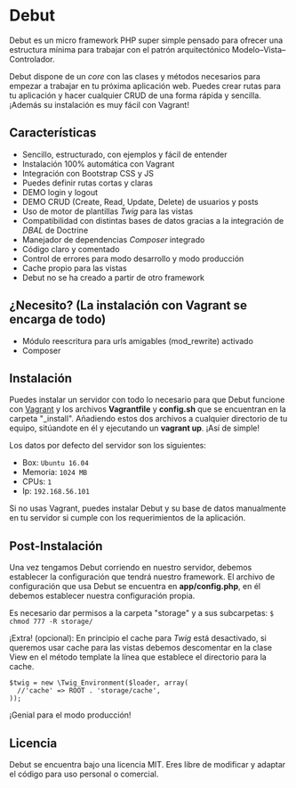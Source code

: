 # Debut
Debut es un micro framework PHP super simple pensado para ofrecer una estructura mínima para trabajar con el patrón arquitectónico Modelo–Vista–Controlador.

Debut dispone de un <i>core</i> con las clases y métodos necesarios para empezar a trabajar en tu próxima aplicación web. Puedes crear rutas para tu aplicación y hacer cualquier CRUD de una forma rápida y sencilla. ¡Además su instalación es muy fácil con Vagrant!

## Características
<ul>
<li>Sencillo, estructurado, con ejemplos y fácil de entender</li>
<li>Instalación 100% automática con Vagrant</li>
<li>Integración con Bootstrap CSS y JS</li>
<li>Puedes definir rutas cortas y claras</li>
<li>DEMO login y logout</li>
<li>DEMO CRUD (Create, Read, Update, Delete) de usuarios y posts</li>
<li>Uso de motor de plantillas <i>Twig</i> para las vistas</li>
<li>Compatibilidad con distintas bases de datos gracias a la integración de <i>DBAL</i> de Doctrine</li>
<li>Manejador de dependencias <i>Composer</i> integrado</li>
<li>Código claro y comentado</li>
<li>Control de errores para modo desarrollo y modo producción</li>
<li>Cache propio para las vistas</li>
<li>Debut no se ha creado a partir de otro framework</li>
</ul>

## ¿Necesito? (La instalación con Vagrant se encarga de todo)
<ul>
<li>Módulo reescritura para urls amigables (mod_rewrite) activado</li>
<li>Composer</li>
</ul>

## Instalación
Puedes instalar un servidor con todo lo necesario para que Debut funcione con <a href="https://www.vagrantup.com/downloads.html">Vagrant</a> y los archivos <b>Vagrantfile</b> y <b>config.sh</b> que se encuentran en la carpeta "_install". Añadiendo estos dos archivos a cualquier directorio de tu equipo, sitúandote en él y ejecutando un <b>vagrant up</b>. ¡Así de simple!

Los datos por defecto del servidor son los siguientes:
* Box: <code>Ubuntu 16.04</code>
* Memoria: <code>1024 MB</code>
* CPUs: <code>1</code>
* Ip: <code>192.168.56.101</code>

Si no usas Vagrant, puedes instalar Debut y su base de datos manualmente en tu servidor si cumple con los requerimientos de la aplicación.

## Post-Instalación
Una vez tengamos Debut corriendo en nuestro servidor, debemos establecer la configuración que tendrá nuestro framework. El archivo de configuración que usa Debut se encuentra en <b>app/config.php</b>, en él debemos establecer nuestra configuración propia.

Es necesario dar permisos a la carpeta "storage" y a sus subcarpetas: <code>$ chmod 777 -R storage/</code>

¡Extra! (opcional): En principio el cache para <i>Twig</i> está desactivado, si queremos usar cache para las vistas debemos descomentar en la clase View en el método template la línea que establece el directorio para la cache. 
<pre><code>$twig = new \Twig_Environment($loader, array(
  //'cache' => ROOT . 'storage/cache',
));
</code></pre>
¡Genial para el modo producción!

## Licencia
Debut se encuentra bajo una licencia MIT. Eres libre de modificar y adaptar el código para uso personal o comercial.
